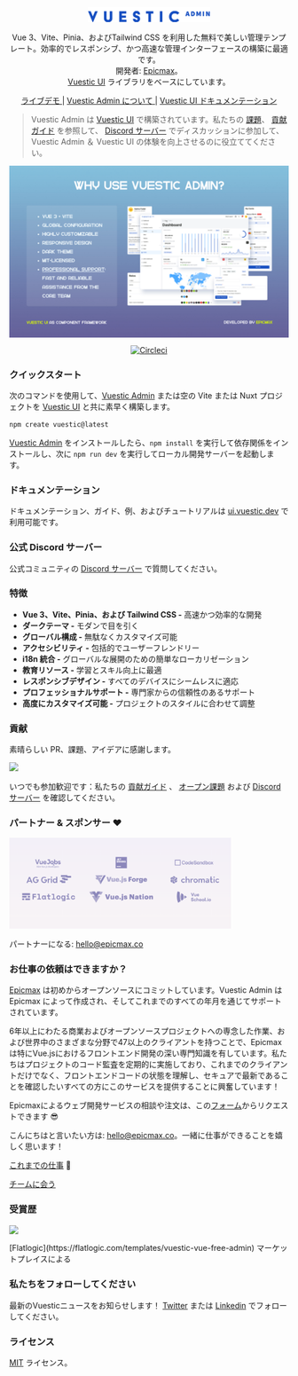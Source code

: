 <p align="center">
  <a href="https://vuestic.dev" target="_blank">
    <img alt="Vuestic UI ロゴ" width="220" src="./.github/assets/vuestic-admin-logo.png">
  </a>
</p>

<p align="center">
  Vue 3、Vite、Pinia、およびTailwind CSS を利用した無料で美しい管理テンプレート。効率的でレスポンシブ、かつ高速な管理インターフェースの構築に最適です。</br>
  開発者: <a href="https://epicmax.co">Epicmax</a>。</br>
  <a href="https://ui.vuestic.dev">Vuestic UI</a> ライブラリをベースにしています。
</p>

<p align="center">
  <a href="https://admin-demo.vuestic.dev"> ライブデモ </a> |
  <a href="https://admin-landing.vuestic.dev/"> Vuestic Admin について </a> |
  <a href="https://ui.vuestic.dev/">Vuestic UI ドキュメンテーション</a>
</p>

> Vuestic Admin は [Vuestic UI](https://ui.vuestic.dev) で構築されています。私たちの
> <a href="https://github.com/epicmaxco/vuestic-ui/issues">課題</a>、
> <a href="https://ui.vuestic.dev/en/contribution/guide">貢献ガイド</a> を参照して、
> <a href="https://discord.gg/jTKTjj2weV">Discord サーバー</a> でディスカッションに参加して、Vuestic Admin ＆ Vuestic UI の体験を向上させるのに役立ててください。

<p align="center">
  <a href="https://admin.vuestic.dev" target="_blank">
    <img src="./public/vuestic-admin-image.png" align="center" width="888px"/>
  </a>
</p>

<p align="center">
  <a href="https://circleci.com/gh/epicmaxco/vuestic-admin">
    <img src="https://img.shields.io/circleci/build/github/epicmaxco/vuestic-admin/master" alt="Circleci">
  </a>
</p>

### クイックスタート

次のコマンドを使用して、[Vuestic Admin](admin-demo.vuestic.ui) または空の Vite または Nuxt プロジェクトを [Vuestic UI](ui.vuestic.dev) と共に素早く構築します。

```bash
npm create vuestic@latest
```

[Vuestic Admin](admin.vuestic.ui) をインストールしたら、`npm install` を実行して依存関係をインストールし、次に `npm run dev` を実行してローカル開発サーバーを起動します。

### ドキュメンテーション

ドキュメンテーション、ガイド、例、およびチュートリアルは [ui.vuestic.dev](https://ui.vuestic.dev) で利用可能です。

### 公式 Discord サーバー

公式コミュニティの [Discord サーバー](https://discord.gg/jTKTjj2weV) で質問してください。

### 特徴

- **Vue 3、Vite、Pinia、および Tailwind CSS -** 高速かつ効率的な開発
- **ダークテーマ -** モダンで目を引く
- **グローバル構成 -** 無駄なくカスタマイズ可能
- **アクセシビリティ -** 包括的でユーザーフレンドリー
- **i18n 統合 -** グローバルな展開のための簡単なローカリゼーション
- **教育リソース -** 学習とスキル向上に最適
- **レスポンシブデザイン -** すべてのデバイスにシームレスに適応
- **プロフェッショナルサポート -** 専門家からの信頼性のあるサポート
- **高度にカスタマイズ可能 -** プロジェクトのスタイルに合わせて調整

### 貢献

素晴らしい PR、課題、アイデアに感謝します。

<a href="https://github.com/epicmaxco/vuestic-admin/graphs/contributors">
<img src="https://opencollective.com/vuestic-admin/contributors.svg?width=890&button=false" />
</a>
<br>

いつでも参加歓迎です：私たちの
<a href="https://ui.vuestic.dev/en/contribution/guide">
貢献ガイド</a>
、 [オープン課題](https://github.com/epicmaxco/vuestic-ui/issues)
および [Discord サーバー](https://discord.gg/jTKTjj2weV) を確認してください。

### パートナー & スポンサー ❤️

<img src="./.github/assets/sponsors.png" loading="lazy" alt="Epicmax、vuejobs、ag-grid、flatlogic、browserstack、jetbrains" width="400px">

パートナーになる: [hello@epicmax.co](mailto:hello@epicmax.co)

### お仕事の依頼はできますか？

[Epicmax](https://epicmax.co) は初めからオープンソースにコミットしています。Vuestic Admin は Epicmax によって作成され、そしてこれまでのすべての年月を通じてサポートされています。

6年以上にわたる商業およびオープンソースプロジェクトへの専念した作業、および世界中のさまざまな分野で47以上のクライアントを持つことで、Epicmaxは特にVue.jsにおけるフロントエンド開発の深い専門知識を有しています。私たちはプロジェクトのコード監査を定期的に実施しており、これまでのクライアントだけでなく、フロントエンドコードの状態を理解し、セキュアで最新であることを確認したいすべての方にこのサービスを提供することに興奮しています！

Epicmaxによるウェブ開発サービスの相談や注文は、この[フォーム](https://epicmax.co/contacts)からリクエストできます 😎

こんにちはと言いたい方は: [hello@epicmax.co](mailto:hello@epicmax.co)。一緒に仕事ができることを嬉しく思います！

[これまでの仕事](https://epicmax.co) 🤘

[チームに会う](https://ui.vuestic.dev/introduction/team)

### 受賞歴

[<img src="https://i.imgur.com/ZeQPZ3Q.png" align="center" width="150px"/>](https://flatlogic.com/templates/vuestic-vue-free-admin)

<p>
  [Flatlogic](https://flatlogic.com/templates/vuestic-vue-free-admin) マーケットプレイスによる
</p>

### 私たちをフォローしてください

最新のVuesticニュースをお知らせします！
[Twitter](https://twitter.com/vuestic_ui) または [Linkedin](https://www.linkedin.com/company/18509340) でフォローしてください。

### ライセンス

[MIT](https://github.com/epicmaxco/vuestic-admin/blob/master/LICENSE) ライセンス。

